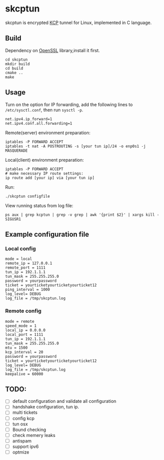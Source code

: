# skcptun
skcptun is encrypted [KCP](https://github.com/skywind3000/kcp) tunnel for Linux, implemented in C language.

## Build
Dependency on [OpenSSL](https://github.com/openssl/openssl/blob/master/INSTALL.md#installing-openssl) library,install it first.

```
cd skcptun
mkdir build
cd build
cmake ..
make
```

## Usage
Turn on the option for IP forwarding, add the following lines to `/etc/sysctl.conf`, then run `sysctl -p`.
```
net.ipv4.ip_forward=1
net.ipv4.conf.all.forwarding=1
```
Remote(server) environment preparation:
```
iptables -P FORWARD ACCEPT
iptables -t nat -A POSTROUTING -s [your tun ip]/24 -o enp0s1 -j MASQUERADE

```
Local(client) environment preparation:
```
iptables -P FORWARD ACCEPT
# make necessary IP route settings:
ip route add [your ip] via [your tun ip]
```
Run:
```
./skcptun configfile
```
View running status from log file:
```
ps aux | grep kcptun | grep -v grep | awk '{print $2}' | xargs kill -SIGUSR1
```

## Example configuration file
### Local config
```
mode = local
remote_ip = 127.0.0.1
remote_port = 1111
tun_ip = 192.1.1.1
tun_mask = 255.255.255.0
password = yourpassword
ticket = yourticketyourticketyourticket12
ping_interval = 1000
log_level= DEBUG
log_file = /tmp/skcptun.log

```
### Remote config
```
mode = remote
speed_mode = 1 
local_ip = 0.0.0.0
local_port = 1111
tun_ip = 192.1.1.1
tun_mask = 255.255.255.0
mtu = 1500
kcp_interval = 20
password = yourpassword
ticket = yourticketyourticketyourticket12
log_level= DEBUG
log_file = /tmp/skcptun.log
keepalive = 60000

```


## TODO:
- [ ] default configuration and validate all configuration
- [ ] handshake configuration, tun ip.
- [ ] multi tickets
- [ ] config kcp 
- [ ] tun osx
- [ ] Bound checking
- [ ] check memery leaks
- [ ] antispam
- [ ] support ipv6
- [ ] optmize